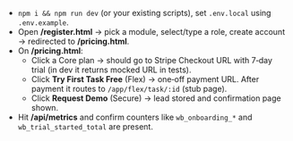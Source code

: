 - `npm i && npm run dev` (or your existing scripts), set `.env.local` using `.env.example`.
- Open **/register.html** → pick a module, select/type a role, create account → redirected to **/pricing.html**.
- On **/pricing.html**:
  - Click a Core plan → should go to Stripe Checkout URL with 7‑day trial (in dev it returns mocked URL in tests).
  - Click **Try First Task Free** (Flex) → one‑off payment URL. After payment it routes to `/app/flex/task/:id` (stub page).
  - Click **Request Demo** (Secure) → lead stored and confirmation page shown.
- Hit **/api/metrics** and confirm counters like `wb_onboarding_*` and `wb_trial_started_total` are present.
